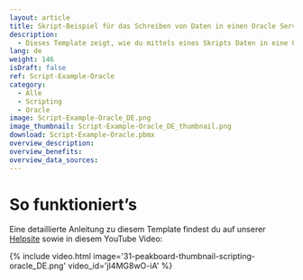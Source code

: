 ```yaml
---
layout: article
title: Skript-Beispiel für das Schreiben von Daten in einen Oracle Server
description: 
  - Dieses Template zeigt, wie du mittels eines Skripts Daten in eine Oracle Datenbank schreiben kannst.
lang: de
weight: 146
isDraft: false
ref: Script-Example-Oracle
category:
  - Alle
  - Scripting
  - Oracle
image: Script-Example-Oracle_DE.png
image_thumbnail: Script-Example-Oracle_DE_thumbnail.png
download: Script-Example-Oracle.pbmx
overview_description:
overview_benefits:
overview_data_sources:
---
```

# So funktioniert’s
Eine detaillierte Anleitung zu diesem Template findest du auf unserer [Helpsite]() sowie in diesem YouTube Video:

{% include video.html image='31-peakboard-thumbnail-scripting-oracle_DE.png' video_id='jI4MG8wO-iA' %}